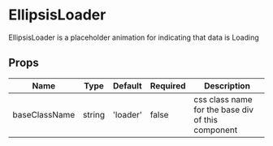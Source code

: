 # EllipsisLoader

EllipsisLoader is a placeholder animation for indicating that data is Loading


## Props
| Name          | Type   | Default  | Required | Description                                       |
| ------------- | ------ | -------- | -------- | ------------------------------------------------- |
| baseClassName | string | 'loader' | false    | css class name for the base div of this component |
